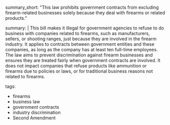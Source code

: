 summary_short: "This law prohibits government contracts from excluding firearm-related businesses solely because they deal with firearms or related products."

summary: |
  This bill makes it illegal for government agencies to refuse to do business with companies related to firearms, such as manufacturers, sellers, or shooting ranges, just because they are involved in the firearm industry. It applies to contracts between government entities and these companies, as long as the company has at least ten full-time employees. The law aims to prevent discrimination against firearm businesses and ensures they are treated fairly when government contracts are involved. It does not impact companies that refuse products like ammunition or firearms due to policies or laws, or for traditional business reasons not related to firearms.

tags:
  - firearms
  - business law
  - government contracts
  - industry discrimination
  - Second Amendment
